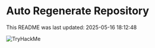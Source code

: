 # Auto Regenerate Repository

This README was last updated: 2025-05-16 18:12:48

 ![TryHackMe](https://tryhackme.com/badge/533634)